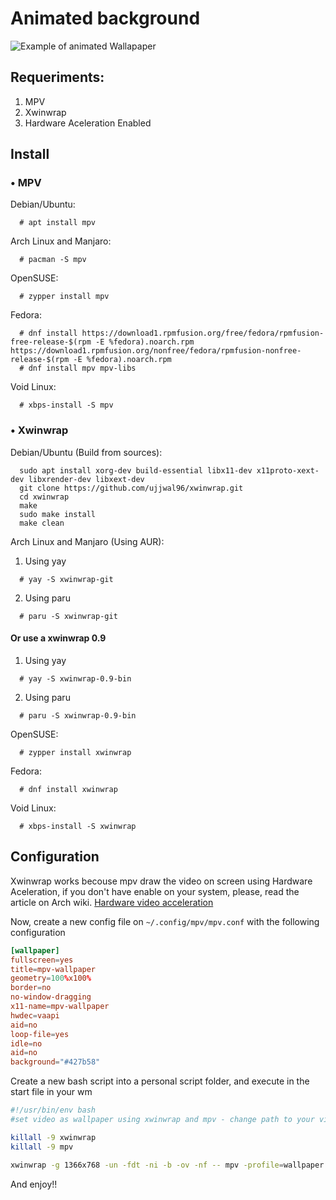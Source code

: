 # Animated background                                           

![Example of animated Wallapaper](./amwllpr.gif)

## Requeriments:
1. MPV
1. Xwinwrap
1. Hardware Aceleration Enabled

## Install

### • MPV 
Debian/Ubuntu:
  ```
    # apt install mpv
  ```
Arch Linux and Manjaro:
  ```
    # pacman -S mpv
  ```
OpenSUSE:
  ```
    # zypper install mpv
  ```                                                           
Fedora:
  ```
    # dnf install https://download1.rpmfusion.org/free/fedora/rpmfusion-free-release-$(rpm -E %fedora).noarch.rpm https://download1.rpmfusion.org/nonfree/fedora/rpmfusion-nonfree-release-$(rpm -E %fedora).noarch.rpm
    # dnf install mpv mpv-libs
  ```
Void Linux:
  ```
    # xbps-install -S mpv
  ```

### • Xwinwrap

Debian/Ubuntu (Build from sources):
  ```
    sudo apt install xorg-dev build-essential libx11-dev x11proto-xext-dev libxrender-dev libxext-dev
    git clone https://github.com/ujjwal96/xwinwrap.git
    cd xwinwrap
    make
    sudo make install
    make clean
  ```
Arch Linux and Manjaro (Using AUR):

  1. Using yay
  ```
    # yay -S xwinwrap-git
  ```
  2. Using paru

  ```
    # paru -S xwinwrap-git
  ```

  #### Or use a xwinwrap 0.9

  1. Using yay
  ```
    # yay -S xwinwrap-0.9-bin
  ```
  2. Using paru

  ```
    # paru -S xwinwrap-0.9-bin
  ```

OpenSUSE:
  ```
    # zypper install xwinwrap
  ```

Fedora:
  ```
    # dnf install xwinwrap
  ```
Void Linux:
  ```
    # xbps-install -S xwinwrap
  ```

## Configuration

Xwinwrap works becouse mpv draw the video on screen using Hardware
Aceleration, if you don't have enable on your system, please, read the
article on Arch wiki. [Hardware video acceleration](https://wiki.archlinux.org/title/Hardware_video_acceleration)

Now, create a new config file on `~/.config/mpv/mpv.conf` with the
following configuration

```conf
[wallpaper]
fullscreen=yes
title=mpv-wallpaper
geometry=100%x100%
border=no
no-window-dragging
x11-name=mpv-wallpaper
hwdec=vaapi
aid=no
loop-file=yes
idle=no
aid=no
background="#427b58"
```
Create a new bash script into a personal script folder, and execute
in the start file in your wm

```bash
#!/usr/bin/env bash
#set video as wallpaper using xwinwrap and mpv - change path to your video!!

killall -9 xwinwrap
killall -9 mpv

xwinwrap -g 1366x768 -un -fdt -ni -b -ov -nf -- mpv -profile=wallpaper -wid WID -shuffle /path/to/folder/video/
```

And enjoy!!
